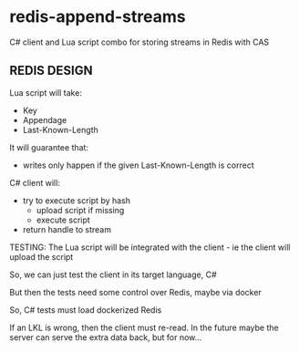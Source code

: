 # redis-append-streams
C# client and Lua script combo for storing streams in Redis with CAS


REDIS DESIGN
-------------------------------------

Lua script will take:
- Key
- Appendage
- Last-Known-Length
	
It will guarantee that:
- writes only happen if the given Last-Known-Length is correct
		
C# client will:
- try to execute script by hash
	- upload script if missing
	- execute script
- return handle to stream
	
TESTING:
The Lua script will be integrated with the client - ie the client will upload the script

So, we can just test the client in its target language, C#

But then the tests need some control over Redis, maybe via docker

So, C# tests must load dockerized Redis
		
	
	
If an LKL is wrong, then the client must re-read. In the future maybe the server can serve the extra data back, but for now...


